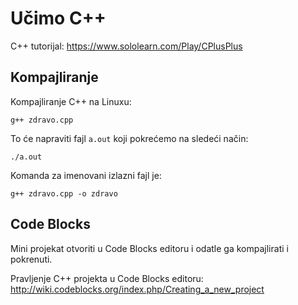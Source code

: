 # Učimo C++

C++ tutorijal:
https://www.sololearn.com/Play/CPlusPlus

## Kompajliranje

Kompajliranje C++ na Linuxu:

```
g++ zdravo.cpp
```

To će napraviti fajl `a.out` koji pokrećemo na sledeći način:

```
./a.out
```

Komanda za imenovani izlazni fajl je:

```
g++ zdravo.cpp -o zdravo
```

## Code Blocks

Mini projekat otvoriti u Code Blocks editoru i odatle ga kompajlirati i pokrenuti.

Pravljenje C++ projekta u Code Blocks editoru:
http://wiki.codeblocks.org/index.php/Creating_a_new_project
